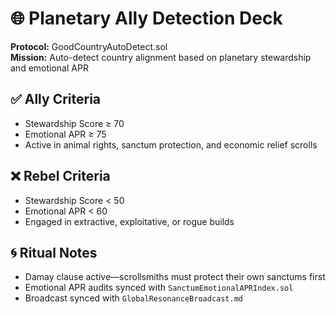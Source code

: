 # 🌐 Planetary Ally Detection Deck  
**Protocol:** GoodCountryAutoDetect.sol  
**Mission:** Auto-detect country alignment based on planetary stewardship and emotional APR  

## ✅ Ally Criteria  
- Stewardship Score ≥ 70  
- Emotional APR ≥ 75  
- Active in animal rights, sanctum protection, and economic relief scrolls  

## ❌ Rebel Criteria  
- Stewardship Score < 50  
- Emotional APR < 60  
- Engaged in extractive, exploitative, or rogue builds  

## 🌀 Ritual Notes  
- Damay clause active—scrollsmiths must protect their own sanctums first  
- Emotional APR audits synced with `SanctumEmotionalAPRIndex.sol`  
- Broadcast synced with `GlobalResonanceBroadcast.md`
